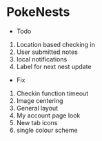 # PokeNests

- Todo
1) Location based checking in
2) User submitted notes
3) local notifications
4) Label for next nest update




- Fix
1) Checkin function timeout
2) Image centering
3) General layout
4) My account page look
5) New tab icons
6) single colour scheme
